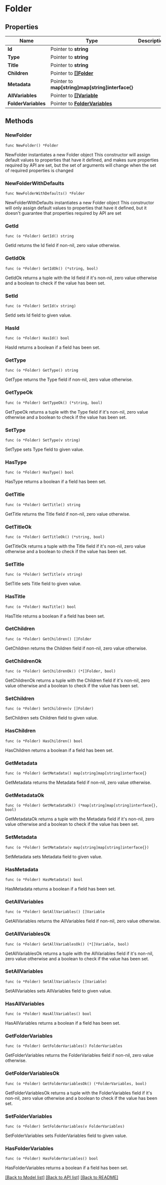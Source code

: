 # Folder

## Properties

Name | Type | Description | Notes
------------ | ------------- | ------------- | -------------
**Id** | Pointer to **string** |  | [optional] 
**Type** | Pointer to **string** |  | [optional] 
**Title** | Pointer to **string** |  | [optional] 
**Children** | Pointer to [**[]Folder**](Folder.md) |  | [optional] 
**Metadata** | Pointer to **map[string]map[string]interface{}** |  | [optional] 
**AllVariables** | Pointer to [**[]Variable**](Variable.md) |  | [optional] 
**FolderVariables** | Pointer to [**FolderVariables**](FolderVariables.md) |  | [optional] 

## Methods

### NewFolder

`func NewFolder() *Folder`

NewFolder instantiates a new Folder object
This constructor will assign default values to properties that have it defined,
and makes sure properties required by API are set, but the set of arguments
will change when the set of required properties is changed

### NewFolderWithDefaults

`func NewFolderWithDefaults() *Folder`

NewFolderWithDefaults instantiates a new Folder object
This constructor will only assign default values to properties that have it defined,
but it doesn't guarantee that properties required by API are set

### GetId

`func (o *Folder) GetId() string`

GetId returns the Id field if non-nil, zero value otherwise.

### GetIdOk

`func (o *Folder) GetIdOk() (*string, bool)`

GetIdOk returns a tuple with the Id field if it's non-nil, zero value otherwise
and a boolean to check if the value has been set.

### SetId

`func (o *Folder) SetId(v string)`

SetId sets Id field to given value.

### HasId

`func (o *Folder) HasId() bool`

HasId returns a boolean if a field has been set.

### GetType

`func (o *Folder) GetType() string`

GetType returns the Type field if non-nil, zero value otherwise.

### GetTypeOk

`func (o *Folder) GetTypeOk() (*string, bool)`

GetTypeOk returns a tuple with the Type field if it's non-nil, zero value otherwise
and a boolean to check if the value has been set.

### SetType

`func (o *Folder) SetType(v string)`

SetType sets Type field to given value.

### HasType

`func (o *Folder) HasType() bool`

HasType returns a boolean if a field has been set.

### GetTitle

`func (o *Folder) GetTitle() string`

GetTitle returns the Title field if non-nil, zero value otherwise.

### GetTitleOk

`func (o *Folder) GetTitleOk() (*string, bool)`

GetTitleOk returns a tuple with the Title field if it's non-nil, zero value otherwise
and a boolean to check if the value has been set.

### SetTitle

`func (o *Folder) SetTitle(v string)`

SetTitle sets Title field to given value.

### HasTitle

`func (o *Folder) HasTitle() bool`

HasTitle returns a boolean if a field has been set.

### GetChildren

`func (o *Folder) GetChildren() []Folder`

GetChildren returns the Children field if non-nil, zero value otherwise.

### GetChildrenOk

`func (o *Folder) GetChildrenOk() (*[]Folder, bool)`

GetChildrenOk returns a tuple with the Children field if it's non-nil, zero value otherwise
and a boolean to check if the value has been set.

### SetChildren

`func (o *Folder) SetChildren(v []Folder)`

SetChildren sets Children field to given value.

### HasChildren

`func (o *Folder) HasChildren() bool`

HasChildren returns a boolean if a field has been set.

### GetMetadata

`func (o *Folder) GetMetadata() map[string]map[string]interface{}`

GetMetadata returns the Metadata field if non-nil, zero value otherwise.

### GetMetadataOk

`func (o *Folder) GetMetadataOk() (*map[string]map[string]interface{}, bool)`

GetMetadataOk returns a tuple with the Metadata field if it's non-nil, zero value otherwise
and a boolean to check if the value has been set.

### SetMetadata

`func (o *Folder) SetMetadata(v map[string]map[string]interface{})`

SetMetadata sets Metadata field to given value.

### HasMetadata

`func (o *Folder) HasMetadata() bool`

HasMetadata returns a boolean if a field has been set.

### GetAllVariables

`func (o *Folder) GetAllVariables() []Variable`

GetAllVariables returns the AllVariables field if non-nil, zero value otherwise.

### GetAllVariablesOk

`func (o *Folder) GetAllVariablesOk() (*[]Variable, bool)`

GetAllVariablesOk returns a tuple with the AllVariables field if it's non-nil, zero value otherwise
and a boolean to check if the value has been set.

### SetAllVariables

`func (o *Folder) SetAllVariables(v []Variable)`

SetAllVariables sets AllVariables field to given value.

### HasAllVariables

`func (o *Folder) HasAllVariables() bool`

HasAllVariables returns a boolean if a field has been set.

### GetFolderVariables

`func (o *Folder) GetFolderVariables() FolderVariables`

GetFolderVariables returns the FolderVariables field if non-nil, zero value otherwise.

### GetFolderVariablesOk

`func (o *Folder) GetFolderVariablesOk() (*FolderVariables, bool)`

GetFolderVariablesOk returns a tuple with the FolderVariables field if it's non-nil, zero value otherwise
and a boolean to check if the value has been set.

### SetFolderVariables

`func (o *Folder) SetFolderVariables(v FolderVariables)`

SetFolderVariables sets FolderVariables field to given value.

### HasFolderVariables

`func (o *Folder) HasFolderVariables() bool`

HasFolderVariables returns a boolean if a field has been set.


[[Back to Model list]](../README.md#documentation-for-models) [[Back to API list]](../README.md#documentation-for-api-endpoints) [[Back to README]](../README.md)


